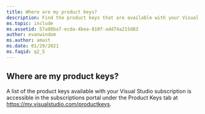 ```yaml
---
title: Where are my product keys?
description: Find the product keys that are available with your Visual Studio subscription
ms.topic: include
ms.assetid: 57a80ba7-ecda-4bea-810f-add74a215d83
author: evanwindom
ms.author: amast
ms.date: 01/29/2021
ms.faqid: q2_5
---
```


## Where are my product keys? 

A list of the product keys available with your Visual Studio subscription is accessible in the subscriptions portal under the Product Keys tab at <https://my.visualstudio.com/productkeys>.